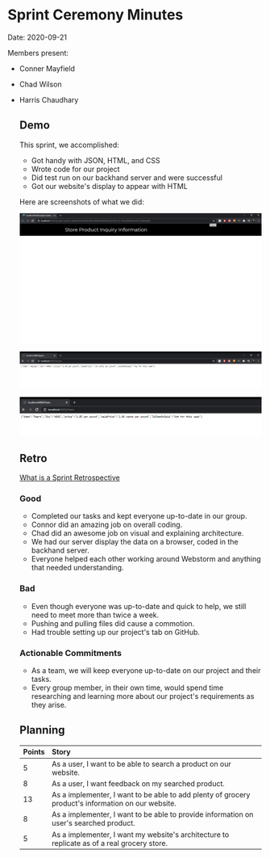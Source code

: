 # Sprint Ceremony Minutes
  
Date: 2020-09-21

Members present:

* Conner Mayfield
* Chad Wilson
* Harris Chaudhary
  
  ## Demo
  
  This sprint, we accomplished:
  
  * Got handy with JSON, HTML, and CSS
  * Wrote code for our project
  * Did test run on our backhand server and were successful 
  * Got our website's display to appear with HTML
  
  Here are screenshots of what we did:
  
  ![Demo 1](images/demo1.PNG?raw=true "Demo 1")
  
  ![Demo 1](images/demo2.png?raw=true "Demo 1")
  
  ![Demo 1](images/demo3.png?raw=true "Demo 1")


  
  ## Retro
  
  [What is a Sprint Retrospective](https://www.scrum.org/resources/what-is-a-sprint-retrospective)
  
  ### Good
  
  * Completed our tasks and kept everyone up-to-date in our group.
  * Connor did an amazing job on overall coding.
  * Chad did an awesome job on visual and explaining architecture.
  * We had our server display the data on a browser, coded in the backhand server.
  * Everyone helped each other working around Webstorm and anything that needed understanding.  
  
  ### Bad
  
  * Even though everyone was up-to-date and quick to help, we still need to meet more than twice a week. 
  * Pushing and pulling files did cause a commotion.
  * Had trouble setting up our project's tab on GitHub.
  
  ### Actionable Commitments
  
  * As a team, we will keep everyone up-to-date on our project and their tasks.
  * Every group member, in their own time, would spend time researching and learning more about our project's requirements as they arise.
  
  ## Planning
  
  Points | Story
  -------|--------
  5      | As a user, I want to be able to search a product on our website.
  8      | As a user, I want feedback on my searched product.
  13     | As a implementer, I want to be able to add plenty of grocery product's information on our website.
  8      | As a implementer, I want to be able to provide information on user's searched product.
  5      | As a implementer, I want my website's architecture to replicate as of a real grocery store.  
